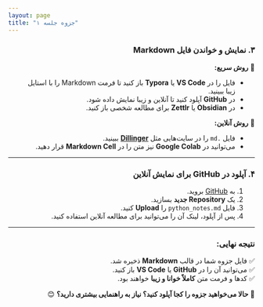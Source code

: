 ```yaml
---
layout: page
title: "جزوه جلسه ۱"
---
```

<div dir="rtl">

### **۳. نمایش و خواندن فایل Markdown**
🔹 **روش سریع:**  
- فایل را در **VS Code** یا **Typora** باز کنید تا فرمت Markdown را با استایل زیبا ببینید.  
- در **GitHub** آپلود کنید تا آنلاین و زیبا نمایش داده شود.  
- در **Obsidian** یا **Zettlr** برای مطالعه شخصی باز کنید.  

🔹 **روش آنلاین:**  
- فایل `.md` را در سایت‌هایی مثل **[Dillinger](https://dillinger.io/)** ببینید.  
- می‌توانید در **Google Colab** نیز متن را در **Markdown Cell** قرار دهید.

---

### **۴. آپلود در GitHub برای نمایش آنلاین**
1. به [GitHub](https://github.com/) بروید.
2. یک **Repository جدید** بسازید.
3. فایل `python_notes.md` را **Upload** کنید.
4. پس از آپلود، لینک آن را می‌توانید برای مطالعه آنلاین استفاده کنید.

---

### **نتیجه نهایی:**  
✅ فایل جزوه شما در قالب **Markdown** ذخیره شد.  
✅ می‌توانید آن را در **GitHub** یا **VS Code** باز کنید.  
✅ کدها و فرمت متن **کاملاً خوانا و زیبا** خواهند بود.

🚀 **حالا می‌خواهید جزوه را کجا آپلود کنید؟ نیاز به راهنمایی بیشتری دارید؟** 😊

</div>
